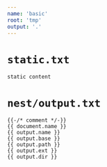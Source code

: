 ```yaml
---
name: 'basic'
root: 'tmp'
output: '.'
---
```


# `static.txt`

```
static content
```

# `nest/output.txt`

```
{{-/* comment */-}}
{{ document.name }}
{{ output.name }}
{{ output.base }}
{{ output.path }}
{{ output.ext }}
{{ output.dir }}
```
